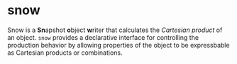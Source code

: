 # snow

Snow is a **Sn**apshot **o**bject **w**riter that calculates the _Cartesian product_ of an object. `snow` provides a declarative interface for controlling the production behavior by allowing properties of the object to be expressbable as Cartesian products or combinations.
